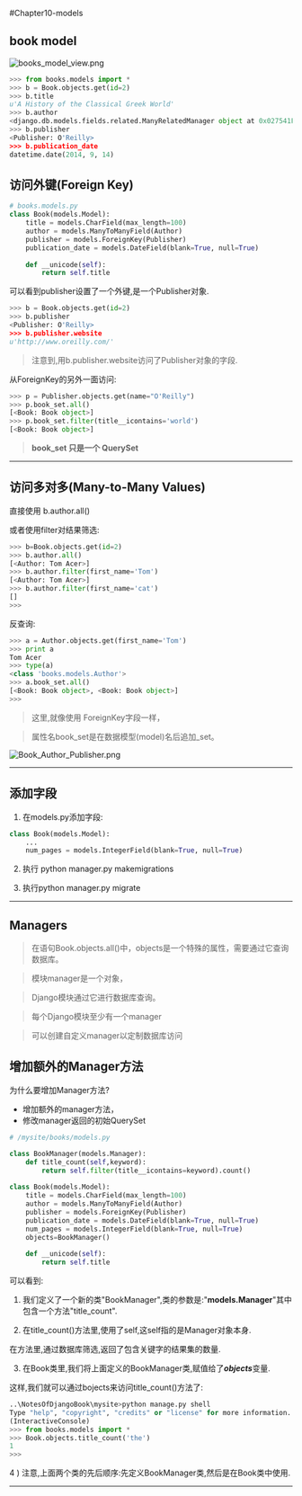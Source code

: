 #Chapter10-models

## book model

![books_model_view.png](https://raw.githubusercontent.com/urmyfaith/NotesOfDjangoBook/master/notes/images/books_model_view.png)

```python
>>> from books.models import *
>>> b = Book.objects.get(id=2)
>>> b.title
u'A History of the Classical Greek World'
>>> b.author
<django.db.models.fields.related.ManyRelatedManager object at 0x027541F0>
>>> b.publisher
<Publisher: O'Reilly>
>>> b.publication_date
datetime.date(2014, 9, 14)
```

## 访问外键(Foreign Key)

```python
# books.models.py
class Book(models.Model):
    title = models.CharField(max_length=100)
    author = models.ManyToManyField(Author)
    publisher = models.ForeignKey(Publisher)
    publication_date = models.DateField(blank=True, null=True)
    
    def __unicode(self):
        return self.title
```
可以看到publisher设置了一个外键,是一个Publisher对象.
```python
>>> b = Book.objects.get(id=2)
>>> b.publisher
<Publisher: O'Reilly>
>>> b.publisher.website
u'http://www.oreilly.com/'
```
> 注意到,用b.publisher.website访问了Publisher对象的字段.

从ForeignKey的另外一面访问:
```python
>>> p = Publisher.objects.get(name="O'Reilly")
>>> p.book_set.all()
[<Book: Book object>]
>>> p.book_set.filter(title__icontains='world')
[<Book: Book object>]
```

> **book_set 只是一个 QuerySet**

---
## 访问多对多(Many-to-Many Values)

直接使用 b.author.all()

或者使用filter对结果筛选:

```python
>>> b=Book.objects.get(id=2)
>>> b.author.all()
[<Author: Tom Acer>]
>>> b.author.filter(first_name='Tom')
[<Author: Tom Acer>]
>>> b.author.filter(first_name='cat')
[]
>>>
```
反查询:
```python
>>> a = Author.objects.get(first_name='Tom')
>>> print a
Tom Acer
>>> type(a)
<class 'books.models.Author'>
>>> a.book_set.all()
[<Book: Book object>, <Book: Book object>]
>>>
```
> 这里,就像使用 ForeignKey字段一样，

> 属性名book_set是在数据模型(model)名后追加_set。

![Book_Author_Publisher.png](https://raw.githubusercontent.com/urmyfaith/NotesOfDjangoBook/master/notes/images/Book_Author_Publisher.png)


----
## 添加字段

1) 在models.py添加字段:
```python
class Book(models.Model):
    ...
    num_pages = models.IntegerField(blank=True, null=True)
```
2) 执行 python manager.py makemigrations

3) 执行python manager.py migrate

----
## Managers

> 在语句Book.objects.all()中，objects是一个特殊的属性，需要通过它查询数据库。

> 模块manager是一个对象，

>  Django模块通过它进行数据库查询。 

> 每个Django模块至少有一个manager

> 可以创建自定义manager以定制数据库访问

## 增加额外的Manager方法

为什么要增加Manager方法?

*  增加额外的manager方法，
*  修改manager返回的初始QuerySet

```python
# /mysite/books/models.py

class BookManager(models.Manager):
    def title_count(self,keyword):
        return self.filter(title__icontains=keyword).count()
    
class Book(models.Model):
    title = models.CharField(max_length=100)
    author = models.ManyToManyField(Author)
    publisher = models.ForeignKey(Publisher)
    publication_date = models.DateField(blank=True, null=True)
    num_pages = models.IntegerField(blank=True, null=True)
    objects=BookManager()    
    
    def __unicode(self):
        return self.title
```
可以看到:

1) 我们定义了一个新的类"BookManager",类的参数是:"**models.Manager**"其中包含一个方法"title_count".

2) 在title_count()方法里,使用了self,这self指的是Manager对象本身.

在方法里,通过数据库筛选,返回了包含关键字的结果集的数量.

3) 在Book类里,我们将上面定义的BookManager类,赋值给了***objects***变量.

这样,我们就可以通过bojects来访问title_count()方法了:

```python
..\NotesOfDjangoBook\mysite>python manage.py shell
Type "help", "copyright", "credits" or "license" for more information.
(InteractiveConsole)
>>> from books.models import *
>>> Book.objects.title_count('the')
1
>>>
```
4 ) 注意,上面两个类的先后顺序:先定义BookManager类,然后是在Book类中使用.

---
